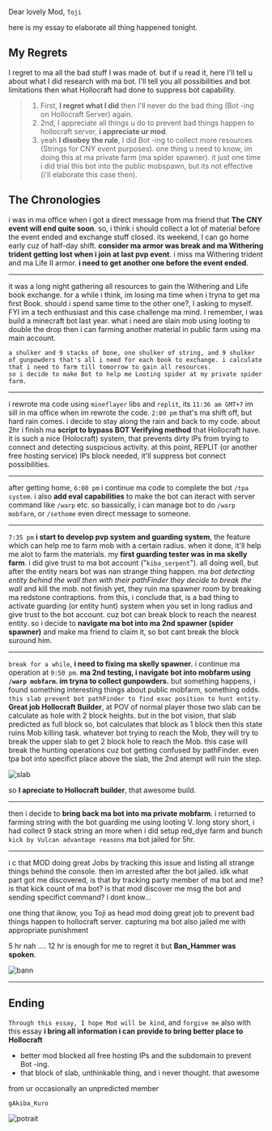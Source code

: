 Dear lovely Mod, `Toji`

here is my essay to elaborate all thing happened tonight.

## My Regrets

I regret to ma all the bad stuff I was made of.
but if u read it, here I'll tell u about what I did research with ma bot.
I'll tell you all possibilities and bot limitations then what Hollocraft had done to suppress bot capability.

> 1.  First, __I regret what I did__ then I'll never do the bad thing (Bot -ing on Hollocraft Server) again.
> 2.   2nd, I appreciate all things u do to prevent bad things happen to hollocraft server, __i appreciate ur mod__.
> 3.   yeah __I disobey the rule__, I did Bot -ing to collect more resources (Strings for CNY event purposes). one thing u need to know, im doing this at ma private farm (ma spider spawner).
     it just one time i did trial this bot into the public mobspawn, but its not effective (i'll elaborate this case then).

## The Chronologies

i was in ma office when i got a direct message from ma friend that __The CNY event will end quite soon__. so, i think i should collect a lot of material before the event ended and exchange stuff closed.
its weekend, I can go home early cuz of half-day shift. __consider ma armor was break and ma Withering trident getting lost when i join at last pvp event__. 
i miss ma Withering trident and ma Life II armor. __i need to get another one before the event ended__.
***

it was a long night gathering all resources to gain the Withering and Life book exchange. for a while i think, im losing ma time when i tryna to get ma first Book. should i spend same time to the other one?, I asking to myself.
FYI im a tech enthusiast and this case challenge ma mind. I remember, i was build a minecraft bot last year. what i need are slain mob using looting to double the drop then i can farming another material in public farm using ma main account.

```
a shulker and 9 stacks of bone, one shulker of string, and 9 shulker of gunpowders that's all i need for each book to exchange. i calculate that i need to farm till tomorrow to gain all resources.
so i decide to make Bot to help me Looting spider at my private spider farm.
``` 
***

i rewrote ma code using `mineflayer` libs and `replit`, 
its `11:36 am GMT+7` im sill in ma office when im rewrote the code. 
`2:00 pm` that's ma shift off, but hard rain comes. i decide to stay along the rain and back to my code.
about 2hr i finish ma __script to bypass BOT Verifying method__ that Hollocraft have.
it is such a nice (Holocraft) system, that prevents dirty IPs from trying to connect and detecting suspicious activity.
at this point, REPLIT (or another free hosting service) IPs block needed, it'll suppress bot connect possibilities.
***

after getting home, `6:00 pm` i continue ma code to complete the bot `/tpa system`. i also __add eval capabilities__ to make the bot can iteract with server command like `/warp` etc.
so bassically, i can manage bot to do `/warp mobfarm`, or `/sethome` even direct message to someone.
***

`7:35 pm` __i start to develop pvp system and guarding system__, the feature which can help me to farm mob with a certain radius. when it done, it'll help me alot to farm the materials.
my __first guarding tester was in ma skelly farm__. i did give trust to ma bot account ("`kiba_serpent`"). all doing well, but after the entity nears bot was nan strange thing happen. ma _bot detecting entity behind the wall then with their pathFinder they decide to break the wall_ and kill the mob. not finish yet, they ruin ma spawner room by breaking ma redstone contraptions.
from this, i conclude that, is a bad thing to activate guarding (or entity hunt) system when you set in long radius and give trust to the bot account. cuz bot can break block to reach the nearest entity.
so i decide to __navigate ma bot into ma 2nd spawner (spider spawner)__ and make ma friend to claim it, so bot cant break the block suround him. 
***

`break for a while`, __i need to fixing ma skelly spawner.__
i continue ma operation at `9:50 pm`. __ma 2nd testing, i navigate bot into mobfarm using `/warp mobfarm`. im tryna to collect gunpowders.__ but something happens, i found something interesting things about public mobfarm, something odds. `this slab prevent bot pathFinder to find exac position to hunt entity`. __Great job Hollocraft Builder__, at POV of normal player those two slab can be calculate as hole with 2 block heights. but in the bot vision, that slab predicted as full block so, bot calculates that block as 1 block then this state ruins Mob killing task. whatever bot trying to reach the Mob, they will try to break the upper slab to get 2 block hole to reach the Mob. this case will break the hunting operations cuz bot getting confused by pathFinder. even tpa bot into specifict place above the slab, the 2nd atempt will ruin the step.

![slab](https://cdn.discordapp.com/attachments/932187972944691260/1069008074272145449/image.png)

so __I apreciate to Hollocraft builder__, that awesome build.
***

then i decide to __bring back ma bot into ma private mobfarm__. i returned to farming string with the bot guarding me using looting V. long story short, i had collect 9 stack string an more when i did setup red_dye farm and bunch `kick by Vulcan advantage reasons` ma bot jailed for 5hr. 
***

i c that MOD doing great Jobs by tracking this issue and listing all strange things behind the console. then im arrested after the bot jailed.
idk what part got me discovered, is that by tracking party member of ma bot and me? is that kick count of ma bot? is that mod discover me msg the bot and sending specifict command?
i dont know...

one thing that iknow, you Toji as head mod doing great job to prevent bad things happen to hollocraft server.
capturing ma bot also jailed me with appropriate punishment

5 hr nah ....
12 hr is enough for me to regret it
but __Ban_Hammer was spoken__.

![bann](https://cdn.discordapp.com/attachments/932187972944691260/1068978238887575552/image.png)
***

## Ending
`Through this essay, I hope Mod will be kind`, and `forgive me`
also with this essay __i bring all information i can provide to bring better place to Hollocraft__

- better mod blocked all free hosting IPs and the subdomain to prevent Bot -ing.
- that block of slab, unthinkable thing, and i never thought. that awesome


from ur occasionally an unpredicted member

`gAkiba_Kuro`

![potrait](https://media.discordapp.net/attachments/932187972944691260/1068945446858399744/image.png)